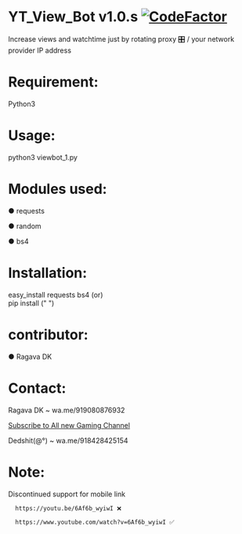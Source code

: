 # YT_View_Bot v1.0.s          [![CodeFactor](https://www.codefactor.io/repository/github/dedshit/yt_view_bot/badge)](https://www.codefactor.io/repository/github/dedshit/yt_view_bot)

Increase views and watchtime just by rotating proxy 🎛 / your network provider IP address

# Requirement:
Python3

# Usage:
python3 viewbot_1.py

# Modules used:
● requests

● random

● bs4

# Installation:

 easy_install requests bs4
     (or)   
     pip install (" ")

# contributor:
 ●  Ragava DK
 
# Contact:
 Ragava DK ~ wa.me/919080876932 

[Subscribe to All new Gaming Channel](https://www.youtube.com/channel/UCSiAsA3JxLZoFx63UTgTS3A?sub_confirmation=1)

 
 Dedshit(@°) ~ wa.me/918428425154
 
# Note:
  Discontinued support for mobile link
  
      https://youtu.be/6Af6b_wyiwI ❌
      
      https://www.youtube.com/watch?v=6Af6b_wyiwI ✅
